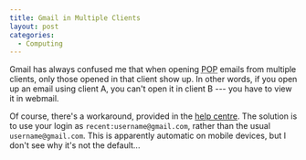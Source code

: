 ```yaml
---
title: Gmail in Multiple Clients
layout: post
categories:
  - Computing
---
```

Gmail has always confused me that when opening <acronym title="Post Office Protocol">POP</acronym> emails from multiple clients, only those opened in that client show up. In other words, if you open up an email using client A, you can't open it in client B --- you have to view it in webmail.

Of course, there's a workaround, provided in the [help centre](https://support.google.com/mail/answer/7104828). The solution is to use your login as `recent:username@gmail.com`, rather than the usual `username@gmail.com`. This is apparently automatic on mobile devices, but I don't see why it's not the default...
